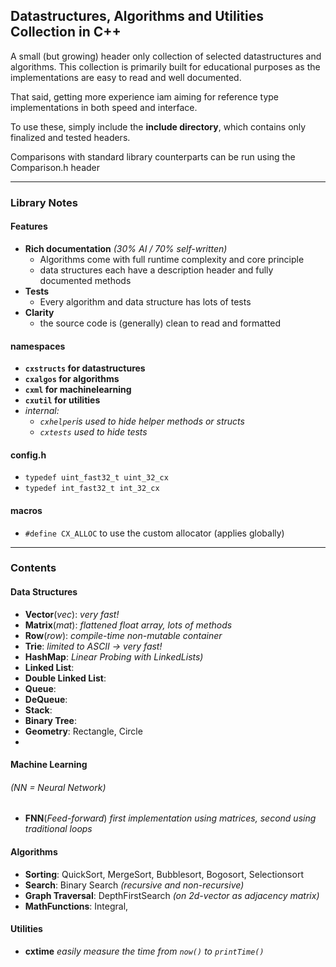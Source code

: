 ## Datastructures, Algorithms and Utilities Collection in C++

A small (but growing) header only collection of selected datastructures and algorithms. 
This collection is primarily built for educational purposes as the implementations are easy to read and well documented.  

That said, getting more experience iam aiming for reference type implementations in both speed and interface.

To use these, simply include the **include directory**, which contains only finalized and tested headers.

Comparisons with standard library counterparts can be run using the Comparison.h header

--- 

### Library Notes

#### Features
- **Rich documentation** *(30% AI / 70% self-written)*
  - Algorithms come with full runtime complexity and core principle
  - data structures each have a description header and fully documented methods
- **Tests**
  - Every algorithm and data structure has lots of tests
- **Clarity**
  - the source code is (generally) clean to read and formatted

#### namespaces
- **`cxstructs` for datastructures**
- **`cxalgos` for algorithms**
- **`cxml` for machinelearning**
- **`cxutil` for utilities**
- *internal:*
  - *`cxhelper`is used to hide helper methods or structs*
  - *`cxtests` used to hide tests*

#### config.h
- `typedef uint_fast32_t uint_32_cx`
- `typedef int_fast32_t int_32_cx`

#### macros
- `#define CX_ALLOC` to use the custom allocator (applies globally)

---
### Contents

#### Data Structures

- **Vector**(*vec*): *very fast!*
- **Matrix**(*mat*): *flattened float array, lots of methods*
- **Row**(*row*): *compile-time non-mutable container*
- **Trie**: *limited to ASCII -> very fast!*
- **HashMap**: *Linear Probing with LinkedLists)*
- **Linked List**:
- **Double Linked List**:
- **Queue**:
- **DeQueue**:
- **Stack**:
- **Binary Tree**:
- **Geometry**: Rectangle, Circle
- 
#### Machine Learning 
###### *(NN = Neural Network)*

- **FNN**(*Feed-forward*) *first implementation using matrices, second using traditional loops*


#### Algorithms

- **Sorting**: QuickSort, MergeSort, Bubblesort, Bogosort, Selectionsort
- **Search**: Binary Search *(recursive and non-recursive)*
- **Graph Traversal**: DepthFirstSearch *(on 2d-vector as adjacency matrix)*
- **MathFunctions**: Integral,


#### Utilities
- **cxtime** *easily measure the time from `now()` to `printTime()`*